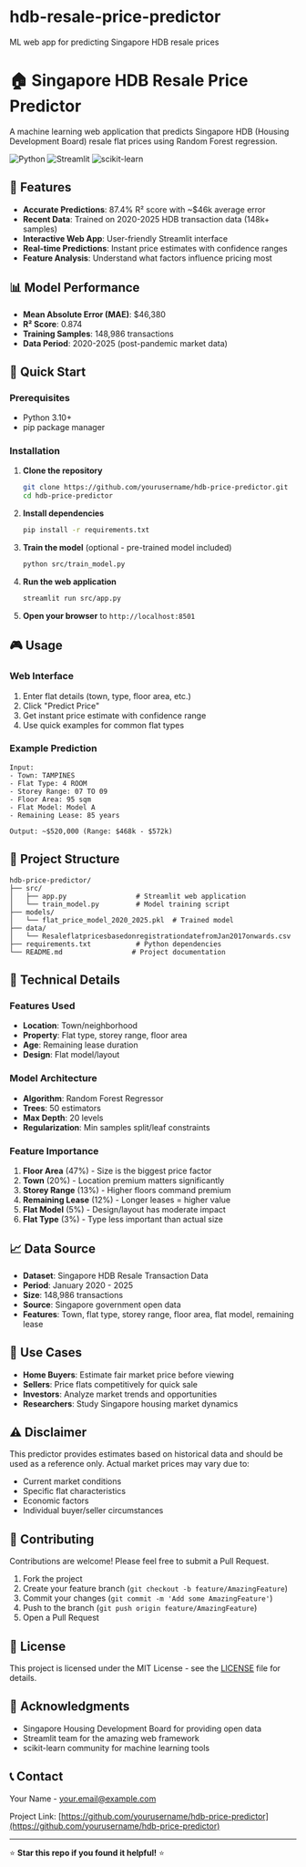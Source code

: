 # hdb-resale-price-predictor
ML web app for predicting Singapore HDB resale prices

# 🏠 Singapore HDB Resale Price Predictor

A machine learning web application that predicts Singapore HDB (Housing Development Board) resale flat prices using Random Forest regression.

![Python](https://img.shields.io/badge/Python-3.10+-blue.svg)
![Streamlit](https://img.shields.io/badge/Streamlit-1.28+-red.svg)
![scikit-learn](https://img.shields.io/badge/scikit--learn-1.3+-orange.svg)

## 🎯 Features

- **Accurate Predictions**: 87.4% R² score with ~$46k average error
- **Recent Data**: Trained on 2020-2025 HDB transaction data (148k+ samples)
- **Interactive Web App**: User-friendly Streamlit interface
- **Real-time Predictions**: Instant price estimates with confidence ranges
- **Feature Analysis**: Understand what factors influence pricing most

## 📊 Model Performance

- **Mean Absolute Error (MAE)**: $46,380
- **R² Score**: 0.874
- **Training Samples**: 148,986 transactions
- **Data Period**: 2020-2025 (post-pandemic market data)

## 🚀 Quick Start

### Prerequisites
- Python 3.10+
- pip package manager

### Installation

1. **Clone the repository**
   ```bash
   git clone https://github.com/yourusername/hdb-price-predictor.git
   cd hdb-price-predictor
   ```

2. **Install dependencies**
   ```bash
   pip install -r requirements.txt
   ```

3. **Train the model** (optional - pre-trained model included)
   ```bash
   python src/train_model.py
   ```

4. **Run the web application**
   ```bash
   streamlit run src/app.py
   ```

5. **Open your browser** to `http://localhost:8501`

## 🎮 Usage

### Web Interface
1. Enter flat details (town, type, floor area, etc.)
2. Click "Predict Price" 
3. Get instant price estimate with confidence range
4. Use quick examples for common flat types

### Example Prediction
```
Input:
- Town: TAMPINES
- Flat Type: 4 ROOM
- Storey Range: 07 TO 09
- Floor Area: 95 sqm
- Flat Model: Model A
- Remaining Lease: 85 years

Output: ~$520,000 (Range: $468k - $572k)
```

## 📁 Project Structure

```
hdb-price-predictor/
├── src/
│   ├── app.py                 # Streamlit web application
│   └── train_model.py         # Model training script
├── models/
│   └── flat_price_model_2020_2025.pkl  # Trained model
├── data/
│   └── ResaleflatpricesbasedonregistrationdatefromJan2017onwards.csv
├── requirements.txt           # Python dependencies
└── README.md                 # Project documentation
```

## 🔧 Technical Details

### Features Used
- **Location**: Town/neighborhood
- **Property**: Flat type, storey range, floor area
- **Age**: Remaining lease duration
- **Design**: Flat model/layout

### Model Architecture
- **Algorithm**: Random Forest Regressor
- **Trees**: 50 estimators
- **Max Depth**: 20 levels
- **Regularization**: Min samples split/leaf constraints

### Feature Importance
1. **Floor Area** (47%) - Size is the biggest price factor
2. **Town** (20%) - Location premium matters significantly  
3. **Storey Range** (13%) - Higher floors command premium
4. **Remaining Lease** (12%) - Longer leases = higher value
5. **Flat Model** (5%) - Design/layout has moderate impact
6. **Flat Type** (3%) - Type less important than actual size

## 📈 Data Source

- **Dataset**: Singapore HDB Resale Transaction Data
- **Period**: January 2020 - 2025
- **Size**: 148,986 transactions
- **Source**: Singapore government open data
- **Features**: Town, flat type, storey range, floor area, flat model, remaining lease

## 🎯 Use Cases

- **Home Buyers**: Estimate fair market price before viewing
- **Sellers**: Price flats competitively for quick sale
- **Investors**: Analyze market trends and opportunities
- **Researchers**: Study Singapore housing market dynamics

## ⚠️ Disclaimer

This predictor provides estimates based on historical data and should be used as a reference only. Actual market prices may vary due to:
- Current market conditions
- Specific flat characteristics
- Economic factors
- Individual buyer/seller circumstances

## 🤝 Contributing

Contributions are welcome! Please feel free to submit a Pull Request.

1. Fork the project
2. Create your feature branch (`git checkout -b feature/AmazingFeature`)
3. Commit your changes (`git commit -m 'Add some AmazingFeature'`)
4. Push to the branch (`git push origin feature/AmazingFeature`)
5. Open a Pull Request

## 📄 License

This project is licensed under the MIT License - see the [LICENSE](LICENSE) file for details.

## 🙏 Acknowledgments

- Singapore Housing Development Board for providing open data
- Streamlit team for the amazing web framework
- scikit-learn community for machine learning tools

## 📞 Contact

Your Name - [your.email@example.com](mailto:your.email@example.com)

Project Link: [https://github.com/yourusername/hdb-price-predictor](https://github.com/yourusername/hdb-price-predictor)

---

⭐ **Star this repo if you found it helpful!** ⭐
